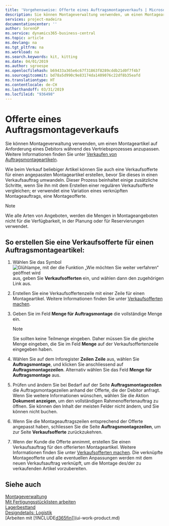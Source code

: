 ```yaml
---
title: 'Vorgehensweise: Offerte eines Auftragsmontageverkaufs | Microsoft Docs'
description: Sie können Montageverwaltung verwenden, um einen Montageartikel auf Anforderung eines Debitors während des Vertriebsprozesses anzupassen.
services: project-madeira
documentationcenter: ''
author: SorenGP
ms.service: dynamics365-business-central
ms.topic: article
ms.devlang: na
ms.tgt_pltfrm: na
ms.workload: na
ms.search.keywords: kit, kitting
ms.date: 04/01/2019
ms.author: sgroespe
ms.openlocfilehash: b69433a365e6c67f31863f8289cddb21d0f7f4b7
ms.sourcegitcommit: bd78a5d990c9e83174da1409076c22df8b35eafd
ms.translationtype: HT
ms.contentlocale: de-CH
ms.lasthandoff: 03/31/2019
ms.locfileid: "936498"
---
```

# <a name="quote-an-assemble-to-order-sale"></a>Offerte eines Auftragsmontageverkaufs
Sie können Montageverwaltung verwenden, um einen Montageartikel auf Anforderung eines Debitors während des Vertriebsprozesses anzupassen. Weitere Informationen finden Sie unter [Verkaufen von Auftragsmontageartikeln](assembly-how-to-sell-items-assembled-to-order.md).  

Wie beim Verkauf beliebiger Artikel können Sie auch eine Verkaufsofferte für einen angepassten Montageartikel erstellen, bevor Sie dieses in einen Verkaufsauftrag umwandeln. Dieser Prozess beinhaltet einige zusätzliche Schritte, wenn Sie ihn mit dem Erstellen einer regulären Verkaufsofferte vergleichen; er verwendet eine Variation eines verknüpften Montageauftrags, eine Montageofferte.

> [!NOTE]  
>  Wie alle Arten von Angeboten, werden die Mengen in Montageangeboten nicht für die Verfügbarkeit, in der Planung oder für Reservierungen verwendet.  

## <a name="to-create-a-sales-quote-for-an-assemble-to-order-item"></a>So erstellen Sie eine Verkaufsofferte für einen Auftragsmontageartikel:  
1.  Wählen Sie das Symbol ![Glühlampe, mit der die Funktion „Wie möchten Sie weiter verfahren“ geöffnet wird](media/ui-search/search_small.png "Wie möchten Sie weiter verfahren?") aus, geben Sie **Verkaufsofferten** ein, und wählen dann den zugehörigen Link aus.  
2.  Erstellen Sie eine Verkaufsoffertenzeile mit einer Zeile für einen Montageartikel. Weitere Informationen finden Sie unter [Verkaufsofferten machen](sales-how-make-offers.md).  
3.  Geben Sie im Feld **Menge für Auftragsmontage** die vollständige Menge ein.

    > [!NOTE]  
    >  Sie sollten keine Teilmenge eingeben. Daher müssen Sie die gleiche Menge eingeben, die Sie im Feld **Menge** auf der Verkaufsoffertenzeile eingegeben haben.  

4.  Wählen Sie auf dem Inforegister **Zeilen** **Zeile** aus, wählen Sie **Auftragsmontage**, und klicken Sie anschliessend auf **Auftragsmontagezeilen**. Alternativ wählen Sie das Feld **Menge für Auftragsmontage** aus.  
5.  Prüfen und ändern Sie bei Bedarf auf der Seite **Auftragsmontagezeilen** die Auftragsmontagezeilen anhand der Offerte, die der Debitor anfragt. Wenn Sie weitere Informationen wünschen, wählen Sie die Aktion **Dokument anzeigen**, um den vollständigen Rahmenoffertenauftrag zu öffnen. Sie können den Inhalt der meisten Felder nicht ändern, und Sie können nicht buchen.  
6.  Wenn Sie die Montageauftragszeilen entsprechend der Offerte angepasst haben, schliessen Sie die Seite **Auftragsmontagezeilen**, um zur Seite **Verkaufsofferte** zurückzukehren.  
7.  Wenn der Kunde die Offerte annimmt, erstellen Sie einen Verkaufsauftrag für den offerierten Montageartikel. Weitere Informationen finden Sie unter [Verkaufsofferten machen](sales-how-make-offers.md). Die verknüpfte Montageofferte und alle eventuellen Anpassungen werden mit dem neuen Verkaufsauftrag verknüpft, um die Montage des/der zu verkaufenden Artikel vorzubereiten.  

## <a name="see-also"></a>Siehe auch  
[Montageverwaltung](assembly-assemble-items.md)  
[Mit Fertigungsstücklisten arbeiten](inventory-how-work-BOMs.md)  
[Lagerbesttand](inventory-manage-inventory.md)  
[Designdetails: Logistik](design-details-warehouse-management.md)  
[Arbeiten mit [!INCLUDE[d365fin](includes/d365fin_md.md)]](ui-work-product.md)
